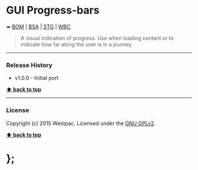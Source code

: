 GUI Progress-bars
=================

➠
[BOM](http://westpaccxteam.github.io/GUI-source/progress-bars/1.0.0/tests/BOM/) |
[BSA](http://westpaccxteam.github.io/GUI-source/progress-bars/1.0.0/tests/BSA/) |
[STG](http://westpaccxteam.github.io/GUI-source/progress-bars/1.0.0/tests/STG/) |
[WBC](http://westpaccxteam.github.io/GUI-source/progress-bars/1.0.0/tests/WBC/)

> A visual indication of progress. Use when loading content or to indicate how far along the user is in a journey.

----------------------------------------------------------------------------------------------------------------------------------------------------------------


### Release History

* v1.0.0 - Initial port

**[⬆ back to top](#content)**


----------------------------------------------------------------------------------------------------------------------------------------------------------------


### License

Copyright (c) 2015 Westpac. Licensed under the [GNU GPLv2](https://raw.githubusercontent.com/WestpacCXTeam/GUI-source/master/LICENSE).

**[⬆ back to top](#content)**

# };